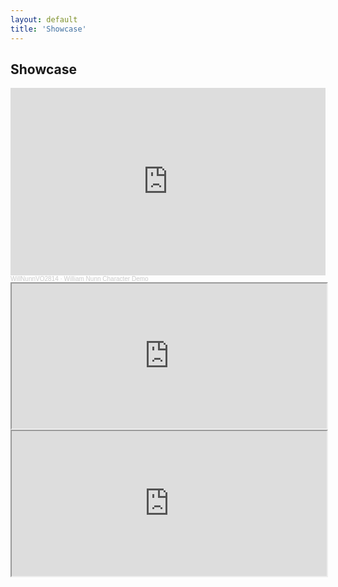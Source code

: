 ```yaml
---
layout: default
title: 'Showcase'
---
```


## Showcase

<iframe width="100%" height="300" scrolling="no" frameborder="no" allow="autoplay" src="https://w.soundcloud.com/player/?url=https%3A//api.soundcloud.com/tracks/1165445653&color=%23ff5500&auto_play=false&hide_related=false&show_comments=true&show_user=true&show_reposts=false&show_teaser=true&visual=true"></iframe><div style="font-size: 10px; color: #cccccc;line-break: anywhere;word-break: normal;overflow: hidden;white-space: nowrap;text-overflow: ellipsis; font-family: Interstate,Lucida Grande,Lucida Sans Unicode,Lucida Sans,Garuda,Verdana,Tahoma,sans-serif;font-weight: 100;"><a href="https://soundcloud.com/user-955527997" title="WillNunnVO2814" target="_blank" style="color: #cccccc; text-decoration: none;">WillNunnVO2814</a> · <a href="https://soundcloud.com/user-955527997/william-nunn-character-demo" title="William Nunn Character Demo" target="_blank" style="color: #cccccc; text-decoration: none;">William Nunn Character Demo</a></div>

<iframe 
  src="https://open.spotify.com/embed/show/7Ewd7bSxDH4dbvkfT6YCt2?utm_source=generator"
  title="Spotify: Voices That Cook"
  width="100%" 
  height="232" 
  allowfullscreen
  allow="autoplay; clipboard-write; encrypted-media; fullscreen; picture-in-picture"
  loading="lazy"
></iframe>

<iframe 
  src="https://open.spotify.com/embed/show/1dX36qipnRNBGu1MYpvHcA?utm_source=generator"
  title="Spotify: One Shots: D&D Character Podcast"
  width="100%" 
  height="232"  
  allowfullscreen
  allow="autoplay; clipboard-write; encrypted-media; fullscreen; picture-in-picture"
  loading="lazy"
></iframe>
        
